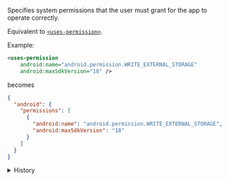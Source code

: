 Specifies system permissions that the user must grant for the app to operate
correctly.

Equivalent to
[`<uses-permission>`](https://developer.android.com/guide/topics/manifest/uses-permission-element).

Example:

```xml
<uses-permission
    android:name="android.permission.WRITE_EXTERNAL_STORAGE"
    android:maxSdkVersion="18" />
```

becomes

```json
{
  "android": {
    "permissions": [
      {
        "android:name": "android.permission.WRITE_EXTERNAL_STORAGE",
        "android:maxSdkVersion": "18"
      }
    ]
  }
}
```

<details>
<summary>History</summary>

- [[3.8.0](https://github.com/microsoft/react-native-test-app/releases/tag/3.8.0)]
  Added

</details>
